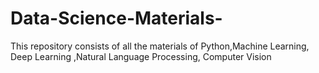 # Data-Science-Materials-
This repository consists of all the materials of Python,Machine Learning, Deep Learning ,Natural Language Processing, Computer Vision
